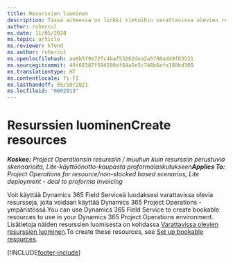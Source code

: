 ```yaml
---
title: Resurssien luominen
description: Tässä aiheessa on linkki tietoihin varattavissa olevien resurssien luomisesta.
author: ruhercul
ms.date: 11/05/2020
ms.topic: article
ms.reviewer: kfend
ms.author: ruhercul
ms.openlocfilehash: ae0b5f9e72fc4baf53262dea2a5798add9f83531
ms.sourcegitcommit: 40f68387f594180af64a5e5c748b6efa188bd300
ms.translationtype: HT
ms.contentlocale: fi-FI
ms.lasthandoff: 05/10/2021
ms.locfileid: "6002913"
---
```

# <a name="create-resources"></a><span data-ttu-id="258ba-103">Resurssien luominen</span><span class="sxs-lookup"><span data-stu-id="258ba-103">Create resources</span></span>

<span data-ttu-id="258ba-104">_**Koskee:** Project Operationsin resurssiin / muuhun kuin resurssiin perustuvia skenaarioita, Lite-käyttöönotto-kaupasta proformalaskutukseen_</span><span class="sxs-lookup"><span data-stu-id="258ba-104">_**Applies To:** Project Operations for resource/non-stocked based scenarios, Lite deployment - deal to proforma invoicing_</span></span>

<span data-ttu-id="258ba-105">Voit käyttää Dynamics 365 Field Serviceä luodaksesi varattavissa olevia resursseja, joita voidaan käyttää Dynamics 365 Project Operations -ympäristössä.</span><span class="sxs-lookup"><span data-stu-id="258ba-105">You can use Dynamics 365 Field Service to create bookable resources to use in your Dynamics 365 Project Operations environment.</span></span> <span data-ttu-id="258ba-106">Lisätietoja näiden resurssien luomisesta on kohdassa [Varattavissa olevien resurssien luominen](/dynamics365/field-service/set-up-bookable-resources).</span><span class="sxs-lookup"><span data-stu-id="258ba-106">To create these resources, see [Set up bookable resources](/dynamics365/field-service/set-up-bookable-resources).</span></span>


[!INCLUDE[footer-include](../includes/footer-banner.md)]